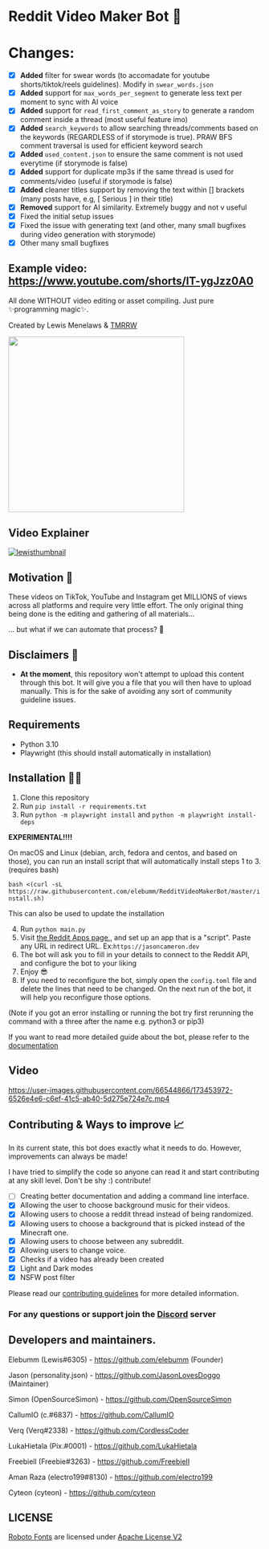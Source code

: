 # Reddit Video Maker Bot 🎥

# Changes:
- [x] **Added** filter for swear words (to accomadate for youtube shorts/tiktok/reels guidelines). Modify in `swear_words.json`
- [x] **Added** support for `max_words_per_segment` to generate less text per moment to sync with AI voice 
- [x] **Added** support for `read_first_comment_as_story` to generate a random comment inside a thread (most useful feature imo)
- [x] **Added** `search_keywords` to allow searching threads/comments based on the keywords (REGARDLESS of if storymode is true). PRAW BFS comment traversal is used for efficient keyword search
- [x] **Added** `used_content.json` to ensure the same comment is not used everytime (if storymode is false)
- [x] **Added** support for duplicate mp3s if the same thread is used for comments/video (useful if storymode is false)
- [x] **Added** cleaner titles support by removing the text within [] brackets (many posts have, e.g, [ Serious ] in their title)
- [x] **Removed** support for AI similarity. Extremely buggy and not v useful 
- [x] Fixed the initial setup issues
- [x] Fixed the issue with generating text (and other, many small bugfixes during video generation with storymode)
- [x] Other many small bugfixes

**Example video:** https://www.youtube.com/shorts/lT-ygJzz0A0
--------------------------------------------
All done WITHOUT video editing or asset compiling. Just pure ✨programming magic✨.

Created by Lewis Menelaws & [TMRRW](https://tmrrwinc.ca)

<a target="_blank" href="https://tmrrwinc.ca">
<picture>
  <source media="(prefers-color-scheme: dark)" srcset="https://user-images.githubusercontent.com/6053155/170528535-e274dc0b-7972-4b27-af22-637f8c370133.png">
  <source media="(prefers-color-scheme: light)" srcset="https://user-images.githubusercontent.com/6053155/170528582-cb6671e7-5a2f-4bd4-a048-0e6cfa54f0f7.png">
  <img src="https://user-images.githubusercontent.com/6053155/170528582-cb6671e7-5a2f-4bd4-a048-0e6cfa54f0f7.png" width="350">
</picture>

</a>

## Video Explainer

[![lewisthumbnail](https://user-images.githubusercontent.com/6053155/173631669-1d1b14ad-c478-4010-b57d-d79592a789f2.png)
](https://www.youtube.com/watch?v=3gjcY_00U1w)

## Motivation 🤔

These videos on TikTok, YouTube and Instagram get MILLIONS of views across all platforms and require very little effort.
The only original thing being done is the editing and gathering of all materials...

... but what if we can automate that process? 🤔

## Disclaimers 🚨

- **At the moment**, this repository won't attempt to upload this content through this bot. It will give you a file that
  you will then have to upload manually. This is for the sake of avoiding any sort of community guideline issues.

## Requirements

- Python 3.10
- Playwright (this should install automatically in installation)

## Installation 👩‍💻

1. Clone this repository
2. Run `pip install -r requirements.txt`
3. Run `python -m playwright install` and `python -m playwright install-deps`

**EXPERIMENTAL!!!!**

On macOS and Linux (debian, arch, fedora and centos, and based on those), you can run an install script that will automatically install steps 1 to 3. (requires bash)

`bash <(curl -sL https://raw.githubusercontent.com/elebumm/RedditVideoMakerBot/master/install.sh)`

This can also be used to update the installation

4. Run `python main.py`
5. Visit [the Reddit Apps page.](https://www.reddit.com/prefs/apps), and set up an app that is a "script". Paste any URL in redirect URL. Ex:`https://jasoncameron.dev`
6. The bot will ask you to fill in your details to connect to the Reddit API, and configure the bot to your liking
7. Enjoy 😎
8. If you need to reconfigure the bot, simply open the `config.toml` file and delete the lines that need to be changed. On the next run of the bot, it will help you reconfigure those options.

(Note if you got an error installing or running the bot try first rerunning the command with a three after the name e.g. python3 or pip3)

If you want to read more detailed guide about the bot, please refer to the [documentation](https://reddit-video-maker-bot.netlify.app/)

## Video

https://user-images.githubusercontent.com/66544866/173453972-6526e4e6-c6ef-41c5-ab40-5d275e724e7c.mp4

## Contributing & Ways to improve 📈

In its current state, this bot does exactly what it needs to do. However, improvements can always be made!

I have tried to simplify the code so anyone can read it and start contributing at any skill level. Don't be shy :) contribute!

- [ ] Creating better documentation and adding a command line interface.
- [x] Allowing the user to choose background music for their videos.
- [x] Allowing users to choose a reddit thread instead of being randomized.
- [x] Allowing users to choose a background that is picked instead of the Minecraft one.
- [x] Allowing users to choose between any subreddit.
- [x] Allowing users to change voice.
- [x] Checks if a video has already been created
- [x] Light and Dark modes
- [x] NSFW post filter

Please read our [contributing guidelines](CONTRIBUTING.md) for more detailed information.

### For any questions or support join the [Discord](https://discord.gg/qfQSx45xCV) server

## Developers and maintainers.

Elebumm (Lewis#6305) - https://github.com/elebumm (Founder)

Jason (personality.json) - https://github.com/JasonLovesDoggo (Maintainer)

Simon (OpenSourceSimon) - https://github.com/OpenSourceSimon

CallumIO (c.#6837) - https://github.com/CallumIO

Verq (Verq#2338) - https://github.com/CordlessCoder

LukaHietala (Pix.#0001) - https://github.com/LukaHietala

Freebiell (Freebie#3263) - https://github.com/FreebieII

Aman Raza (electro199#8130) - https://github.com/electro199

Cyteon (cyteon) - https://github.com/cyteon


## LICENSE
[Roboto Fonts](https://fonts.google.com/specimen/Roboto/about) are licensed under [Apache License V2](https://www.apache.org/licenses/LICENSE-2.0)
